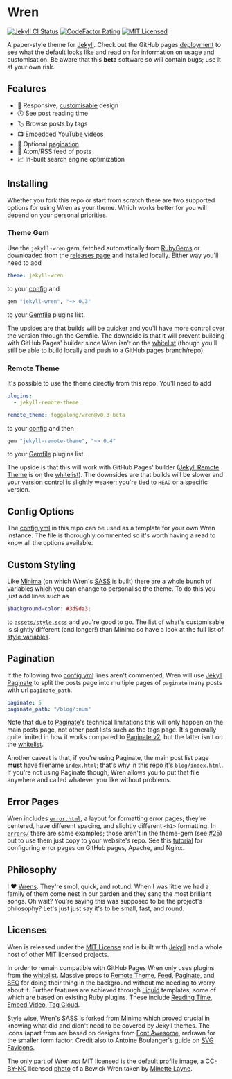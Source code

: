 # Wren

[![Jekyll CI Status]][jekyll-ci-link]
[![CodeFactor Rating]][codefactor-link]
[![MIT Licensed]][license-link]

[Jekyll CI Status]: https://img.shields.io/github/workflow/status/Foggalong/Wren/Jekyll%20CI?label=Jekyll%20CI
[jekyll-ci-link]: https://github.com/Foggalong/Wren/actions/workflows/codeql-analysis.yml
[CodeFactor Rating]: https://img.shields.io/codefactor/grade/github/foggalong/wren/main?color&label=CodeFactor
[codefactor-link]: https://www.codefactor.io/repository/github/foggalong/wren
[MIT Licensed]: https://img.shields.io/badge/License-MIT-brightgreen.svg
[license-link]: #licenses

A paper-style theme for [Jekyll]. Check out the GitHub pages [deployment] to see what the default looks like and read on for information on usage and customisation. Be aware that this **beta** software so will contain bugs; use it at your own risk.

[Jekyll]: https://jekyllrb.com
[deployment]: https://foggalong.github.io/Wren
[wiki]: https://github.com/Foggalong/Wren/wiki

## Features

- 📱 Responsive, [customisable] design
- 🕔 See post reading time
- 🏷️ Browse posts by tags
- 📺 Embedded YouTube videos
- 📃 Optional [pagination]
- 📰 Atom/RSS feed of posts
- 📈 In-built search engine optimization

[customisable]: #custom-styling
[pagination]: #pagination

## Installing

Whether you fork this repo or start from scratch there are two supported options for using Wren as your theme. Which works better for you will depend on your personal priorities.

### Theme Gem

Use the `jekyll-wren` gem, fetched automatically from [RubyGems] or downloaded from the [releases page] and installed locally. Either way you'll need to add

```yaml
theme: jekyll-wren
```

to your [config] and

```ruby
gem "jekyll-wren", "~> 0.3"
```

to your [Gemfile] plugins list.

The upsides are that builds will be quicker and you'll have more control over the version through the Gemfile. The downside is that it will prevent building with GitHub Pages' builder since Wren isn't on the [whitelist] (though you'll still be able to build locally and push to a GitHub pages branch/repo).

[RubyGems]: https://rubygems.org
[releases page]: https://github.com/Foggalong/Wren/releases/latest
[config]: https://github.com/Foggalong/Wren/blob/main/_config.yml#L22-L23
[Gemfile]: https://github.com/Foggalong/Wren/blob/main/Gemfile#L22-L28

### Remote Theme

It's possible to use the theme directly from this repo. You'll need to add

```yaml
plugins:
  - jekyll-remote-theme

remote_theme: foggalong/wren@v0.3-beta
```

to your [config] and then

```ruby
gem "jekyll-remote-theme", "~> 0.4"
```

to your [Gemfile] plugins list.

The upside is that this will work with GitHub Pages' builder ([Jekyll Remote Theme] is on the [whitelist]). The downsides are that builds will be slower and your [version control] is slightly weaker; you're tied to `HEAD` or a specific version.

[Jekyll Remote Theme]: https://github.com/benbalter/jekyll-remote-theme
[version control]: https://github.com/benbalter/jekyll-remote-theme#declaring-your-theme

## Config Options

The [config.yml] in this repo can be used as a template for your own Wren instance. The file is thoroughly commented so it's worth having a read to know all the options available.

[config.yml]: https://github.com/Foggalong/Wren/blob/main/_config.yml]

## Custom Styling

Like [Minima] (on which Wren's [SASS] is built) there are a whole bunch of variables which you can change to personalise the theme. To do this you just add lines such as

```scss
$background-color: #3d9da3;
```

to [`assets/style.scss`] and you're good to go. The list of what's customisable is slightly different (and longer!) than Minima so have a look at the full list of [style variables].

[Minima]: https://github.com/jekyll/minima
[`assets/style.scss`]: https://github.com/Foggalong/Wren/blob/main/assets/style.scss
[style variables]: https://github.com/Foggalong/Wren/blob/main/_sass/wren/initialize.scss#L10-L87

## Pagination

If the following two [config.yml] lines aren't commented, Wren will use [Jekyll Paginate][Paginate] to split the posts page into multiple pages of `paginate` many posts with url `paginate_path`.

```yaml
paginate: 5
paginate_path: "/blog/:num"
```

Note that due to [Paginate]'s technical limitations this will only happen on the main posts page, not other post lists such as the tags page. It's generally quite limited in how it works compared to [Paginate v2], but the latter isn't on the [whitelist].

Another caveat is that, if you're using Paginate, the main post list page **must** have filename `index.html`; that's why in this repo it's `blog/index.html`. If you're not using Paginate though, Wren allows you to put that file anywhere and called whatever you like without problems.

[Paginate v2]: https://github.com/sverrirs/jekyll-paginate-v2

## Error Pages

Wren includes [`error.html`], a layout for formatting error pages; they're centered, have different spacing, and slightly different `<h1>` formatting. In [`errors/`] there are some examples; those aren't in the theme-gem (see [#25]) but to use them just copy to your website's repo. See this [tutorial] for configuring error pages on GitHub pages, Apache, and Nginx.

[`error.html`]: https://github.com/Foggalong/Wren/blob/main/_layouts/error.html
[`errors/`]: https://github.com/Foggalong/Wren/tree/main/errors
[#25]: https://github.com/Foggalong/Wren/issues/25
[tutorial]: https://jekyllrb.com/tutorials/custom-404-page

## Philosophy

I ❤️ [Wrens]. They're smol, quick, and rotund. When I was little we had a family of them come nest in our garden and they sang the most brilliant songs. Oh wait? You're saying this was supposed to be the project's philosophy? Let's just just say it's to be small, fast, and round.

[Wrens]: https://en.wikipedia.org/wiki/Wren

## Licenses

Wren is released under the [MIT License] and is built with [Jekyll] and a whole host of other MIT licensed projects.

[MIT License]: https://choosealicense.com/licenses/mit

In order to remain compatible with GitHub Pages Wren only uses plugins from the [whitelist]. Massive props to [Remote Theme], [Feed], [Paginate], and [SEO] for doing their thing in the background without me needing to worry about it. Further features are achieved through [Liquid] templates, some of which are based on existing Ruby plugins. These include [Reading Time], [Embed Video], [Tag Cloud].

[whitelist]: https://pages.github.com/versions
[Remote Theme]: https://github.com/benbalter/jekyll-remote-theme
[Feed]: https://github.com/jekyll/jekyll-feed
[Paginate]: https://github.com/jekyll/jekyll-paginate
[SEO]:  https://github.com/jekyll/jekyll-seo-tag
[Liquid]: https://github.com/Shopify/liquid
[Reading Time]: https://github.com/risan/jekyll-reading-time
[Embed Video]: https://github.com/nathancy/jekyll-embed-video
[Tag Cloud]: https://superdevresources.com/tag-cloud-jekyll

Style wise, Wren's [SASS] is forked from [Minima] which proved crucial in knowing what did and didn't need to be covered by Jekyll themes. The icons (apart from are based on designs from [Font Awesome], redrawn for the smaller form factor. Credit also to Antoine Boulanger's guide on [SVG Favicons].

[SASS]: https://sass-lang.com
[Font Awesome]: https://github.com/Rush/Font-Awesome-SVG-PNG
[SVG Favicons]: https://medium.com/swlh/are-you-using-svg-favicons-yet-a-guide-for-modern-browsers-836a6aace3df

The only part of Wren _not_ MIT licensed is the [default profile image], a [CC-BY-NC] licensed [photo] of a Bewick Wren taken by [Minette Layne].

[default profile image]: images/profile-hq.jpg
[photo]: https://flic.kr/p/4E9FY2
[Minette Layne]: https://www.flickr.com/people/minette_layne
[CC-BY-NC]: https://creativecommons.org/licenses/by-nc/2.0
